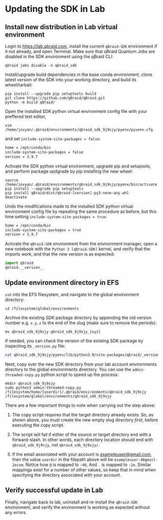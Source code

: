 # Updating the SDK in Lab

## Install new distribution in Lab virtual environment

Login to <https://lab.qbraid.com>, install the current `qBraid-SDK` environment if it not already, and open Terminal. Make sure that qBraid Quantum Jobs are disabled in the SDK environment using the qBraid CLI:

```shell
qbraid jobs disable -n qbraid_sdk
```

Install/upgrade build dependencies in the base conda environment, clone latest version of the SDK into your working directory, and build its wheel/tarball:

```shell
pip install --upgrade pip setuptools build
git clone https://github.com/qBraid/qBraid.git
python -m build qBraid/
```

Open the installed SDK python virtual environment config file with your preffered text editor,

```shell
vim /home/jovyan/.qbraid/environments/qbraid_sdk_9j9sjy/pyenv/pyvenv.cfg
```

and set `include-system-site-packages = false`:

```bash
home = /opt/conda/bin
include-system-site-packages = false 
version = 3.9.7
```

Activate the SDK python virtual environment, upgrade pip and setupools, and perform package updgrade by pip installing the new wheel:

```shell
source /home/jovyan/.qbraid/environments/qbraid_sdk_9j9sjy/pyenv/bin/activate
pip install --upgrade pip setuptools
pip install qBraid/dist/qbraid-[version]-py3-none-any.whl
deactivate
```

Undo the modifications made to the installed SDK python virtual environment config file by repeating the same procedure as before, but this time setting `include-system-site-packages = true`:

```bash
home = /opt/conda/bin
include-system-site-packages = true 
version = 3.9.7
```

Activate the `qBraid-SDK` environment from the environment manager, open a new notebook with the `Python 3 [qBraid-SDK]` kernel, and verify that the imports work, and that the new version is as expected:

```python
import qbraid
qbraid.__version__
```

## Update environment directory in EFS

`ssh` into the EFS filesystem, and navigate to the global environment directory:

```shell
cd /filesystem/global/environments
```

Archive the existing SDK package directory by appending the old version number e.g. `x.y.z` to the end of the slug (make sure to remove the periods):

```shell
mv qbraid_sdk_9j9sjy qbraid_sdk_9j9sjy_[xyz]
```

If needed, you can check the version of the existing SDK package by inspecting its `_version.py` file:

```bash
cat qbraid_sdk_9j9sjy/pyenv/lib/python3.9/site-packages/qbraid/_version.py
```

Next, copy over the new SDK directory from your lab account environments directory to the global environments directory. You can use the `admin-threaded-copy.py` python script to speed up the process:

```shell
mkdir qbraid_sdk_9j9sjy
sudo python3 admin-threaded-copy.py /filesystem/home/[userdir]/.qbraid/environments/qbraid_sdk_9j9sjy /filesystem/global/environments/qbraid_sdk_9j9sjy
```

There are a few important things to note when carrying out the step above:

1. The copy script requires that the target directory already exists. So, as shown above, you must create the new empty slug directory *first*, before executing the copy script.

2. The script will fail if either of the source or target directory end with a forward-slash. In other words, each directory location should end with `qbraid_sdk_9j9sjy`, not `qbraid_sdk_9j9sjy/`.

3. If the email associated with your account is exampleuser@gmail.com, then the value `userdir` in the filepath above will be `exampleuser-40gmail-2ecom`. Notice how `@` is mapped to `-40`, And `.` is mapped to `-2e`. Similar mappings exist for a number of other values, so keep that in mind when specifying the directory associated with your account.

## Verify successful update in Lab

Finally, navigate back to lab, uninstall and re-install the `qBraid-SDK` environment, and verify the environment is working as expected without any errors.
